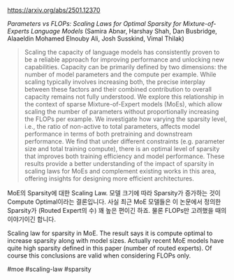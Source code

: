 https://arxiv.org/abs/2501.12370

*Parameters vs FLOPs: Scaling Laws for Optimal Sparsity for Mixture-of-Experts Language Models* (Samira Abnar, Harshay Shah, Dan Busbridge, Alaaeldin Mohamed Elnouby Ali, Josh Susskind, Vimal Thilak)

> Scaling the capacity of language models has consistently proven to be a reliable approach for improving performance and unlocking new capabilities. Capacity can be primarily defined by two dimensions: the number of model parameters and the compute per example. While scaling typically involves increasing both, the precise interplay between these factors and their combined contribution to overall capacity remains not fully understood. We explore this relationship in the context of sparse Mixture-of-Expert models (MoEs), which allow scaling the number of parameters without proportionally increasing the FLOPs per example. We investigate how varying the sparsity level, i.e., the ratio of non-active to total parameters, affects model performance in terms of both pretraining and downstream performance. We find that under different constraints (e.g. parameter size and total training compute), there is an optimal level of sparsity that improves both training efficiency and model performance. These results provide a better understanding of the impact of sparsity in scaling laws for MoEs and complement existing works in this area, offering insights for designing more efficient architectures.

MoE의 Sparsity에 대한 Scaling Law. 모델 크기에 따라 Sparsity가 증가하는 것이 Compute Optimal이라는 결론입니다. 사실 최근 MoE 모델들은 이 논문에서 정의한 Sparsity가 (Routed Expert의 수) 꽤 높은 편이긴 하죠. 물론 FLOPs만 고려했을 때의 이야기이긴 합니다.

<english>
Scaling law for sparsity in MoE. The result says it is compute optimal to increase sparsity along with model sizes. Actually recent MoE models have quite high sparsity defined in this paper (number of routed experts). Of course this conclusions are valid when considering FLOPs only.
</english>

#moe #scaling-law #sparsity 